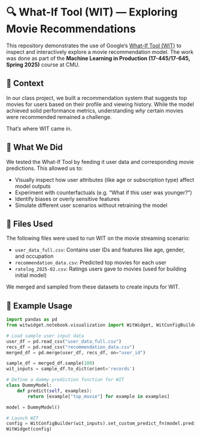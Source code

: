 # 🔍 What-If Tool (WIT) — Exploring Movie Recommendations

This repository demonstrates the use of Google’s [What-If Tool (WIT)](https://pair-code.github.io/what-if-tool/) to inspect and interactively explore a movie recommendation model. The work was done as part of the **Machine Learning in Production (17-445/17-645, Spring 2025)** course at CMU.

## 📌 Context

In our class project, we built a recommendation system that suggests top movies for users based on their profile and viewing history. While the model achieved solid performance metrics, understanding *why* certain movies were recommended remained a challenge.

That’s where WIT came in.

## 🧪 What We Did

We tested the What-If Tool by feeding it user data and corresponding movie predictions. This allowed us to:

- Visually inspect how user attributes (like age or subscription type) affect model outputs
- Experiment with counterfactuals (e.g. “What if this user was younger?”)
- Identify biases or overly sensitive features
- Simulate different user scenarios without retraining the model

## 📁 Files Used

The following files were used to run WIT on the movie streaming scenario:

- `user_data_full.csv`: Contains user IDs and features like age, gender, and occupation
- `recommendation_data.csv`: Predicted top movies for each user
- `ratelog_2025-02.csv`: Ratings users gave to movies (used for building initial model)

We merged and sampled from these datasets to create inputs for WIT.

## 🧠 Example Usage

```python
import pandas as pd
from witwidget.notebook.visualization import WitWidget, WitConfigBuilder

# Load sample user input data
user_df = pd.read_csv("user_data_full.csv")
recs_df = pd.read_csv("recommendation_data.csv")
merged_df = pd.merge(user_df, recs_df, on="user_id")

sample_df = merged_df.sample(100)
wit_inputs = sample_df.to_dict(orient='records')

# Define a dummy prediction function for WIT
class DummyModel:
    def predict(self, examples):
        return [example["top_movie"] for example in examples]

model = DummyModel()

# Launch WIT
config = WitConfigBuilder(wit_inputs).set_custom_predict_fn(model.predict)
WitWidget(config)
